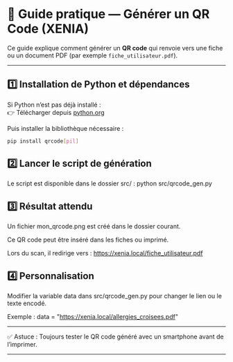# 📲 Guide pratique — Générer un QR Code (XENIA)

Ce guide explique comment générer un **QR code** qui renvoie vers une fiche ou un document PDF (par exemple `fiche_utilisateur.pdf`).

---

## 1️⃣ Installation de Python et dépendances

Si Python n’est pas déjà installé :  
👉 Télécharger depuis [python.org](https://www.python.org/downloads/)

Puis installer la bibliothèque nécessaire :  

```bash
pip install qrcode[pil]
```
 
## 2️⃣ Lancer le script de génération

Le script est disponible dans le dossier src/ :
python src/qrcode_gen.py

## 3️⃣ Résultat attendu

Un fichier mon_qrcode.png est créé dans le dossier courant.

Ce QR code peut être inséré dans les fiches ou imprimé.

Lors du scan, il redirige vers :
https://xenia.local/fiche_utilisateur.pdf

## 4️⃣ Personnalisation

Modifier la variable data dans src/qrcode_gen.py pour changer le lien ou le texte encodé.

Exemple : data = "https://xenia.local/allergies_croisees.pdf"

---

✅ Astuce : Toujours tester le QR code généré avec un smartphone avant de l’imprimer.

---



